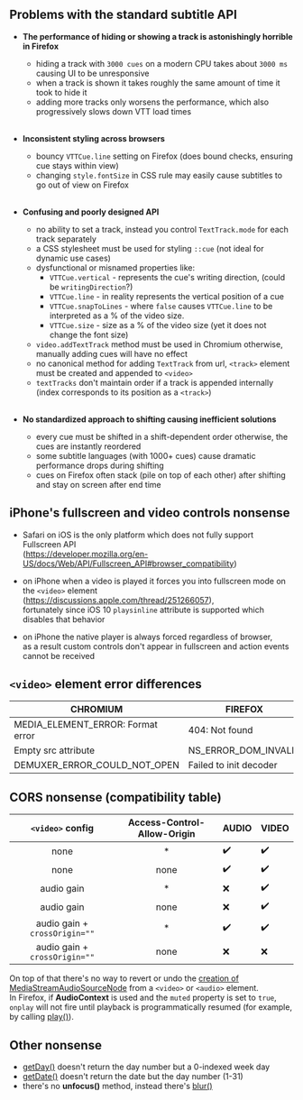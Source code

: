 ## Problems with the standard subtitle API

* **The performance of hiding or showing a track is astonishingly horrible in Firefox**
    * hiding a track with `3000 cues` on a modern CPU takes about `3000 ms` causing UI to be unresponsive
    * when a track is shown it takes roughly the same amount of time it took to hide it
    * adding more tracks only worsens the performance, which also progressively slows down VTT load times
      <br><br>

* **Inconsistent styling across browsers**
    * bouncy `VTTCue.line` setting on Firefox (does bound checks, ensuring cue stays within view)
    * changing `style.fontSize` in CSS rule may easily cause subtitles to go out of view on Firefox
      <br><br>

* **Confusing and poorly designed API**
    * no ability to set a track, instead you control `TextTrack.mode` for each track separately
    * a CSS stylesheet must be used for styling `::cue` (not ideal for dynamic use cases)
    * dysfunctional or misnamed properties like:
        * `VTTCue.vertical` - represents the cue's writing direction, (could be `writingDirection`?)
        * `VTTCue.line` - in reality represents the vertical position of a cue
        * `VTTCue.snapToLines` - where `false` causes `VTTCue.line` to be interpreted as a % of the video size.
        * `VTTCue.size` - size as a % of the video size (yet it does not change the font size)
    * `video.addTextTrack` method must be used in Chromium otherwise, manually adding cues will have no effect
    * no canonical method for adding `TextTrack` from url, `<track>` element must be created and appended to `<video>`
    * `textTracks` don't maintain order if a track is appended internally (index corresponds to its position as a `<track>`)
      <br><br>

* **No standardized approach to shifting causing inefficient solutions**
    * every cue must be shifted in a shift-dependent order otherwise, the cues are instantly reordered
    * some subtitle languages (with 1000+ cues) cause dramatic performance drops during shifting
    * cues on Firefox often stack (pile on top of each other) after shifting and stay on screen after end time

## iPhone's fullscreen and video controls nonsense
- Safari on iOS is the only platform which does not fully support Fullscreen API <br>
  (https://developer.mozilla.org/en-US/docs/Web/API/Fullscreen_API#browser_compatibility)

- on iPhone when a video is played it forces you into fullscreen mode on the `<video>` element <br>
  (https://discussions.apple.com/thread/251266057), <br>
  fortunately since iOS 10 `playsinline` attribute is supported which disables that behavior

- on iPhone the native player is always forced regardless of browser,<br>
  as a result custom controls don't appear in fullscreen and action events cannot be received


## `<video>` element error differences
| CHROMIUM                          | FIREFOX                |
|-----------------------------------|------------------------|
| MEDIA_ELEMENT_ERROR: Format error | 404: Not found         |
| Empty src attribute               | NS_ERROR_DOM_INVALID   |
| DEMUXER_ERROR_COULD_NOT_OPEN      | Failed to init decoder |


## CORS nonsense (compatibility table)
|       `<video>` config        | Access-Control-Allow-Origin | AUDIO | VIDEO |
|:-----------------------------:|:---------------------------:|-------|-------|
|             none              |              *              | ✔️    | ✔️    |
|             none              |            none             | ✔️    | ✔️    |
|          audio gain           |              *              | ❌     | ✔️    |
|          audio gain           |            none             | ❌     | ✔️    |
| audio gain + `crossOrigin=""` |              *              | ✔️    | ✔️    |
| audio gain + `crossOrigin=""` |            none             | ❌     | ❌     |

On top of that there's no way to revert or undo the
[creation of MediaStreamAudioSourceNode](https://developer.mozilla.org/en-US/docs/Web/API/AudioContext/createMediaStreamSource)
from a `<video>` or `<audio>` element.<br>
In Firefox, if **AudioContext** is used and the `muted` property is set to `true`, `onplay` will not fire until playback is
programmatically resumed (for example, by calling [play()](https://developer.mozilla.org/en-US/docs/Web/API/HTMLMediaElement/play)).


## Other nonsense
 - [getDay()](https://developer.mozilla.org/en-US/docs/Web/JavaScript/Reference/Global_Objects/Date/getDay) doesn't return the day number but a 0-indexed week day
 - [getDate()](https://developer.mozilla.org/en-US/docs/Web/JavaScript/Reference/Global_Objects/Date/getDate) doesn't return the date but the day number (1-31)
 - there's no **unfocus()** method, instead there's [blur()](https://developer.mozilla.org/en-US/docs/Web/API/HTMLElement/blur)